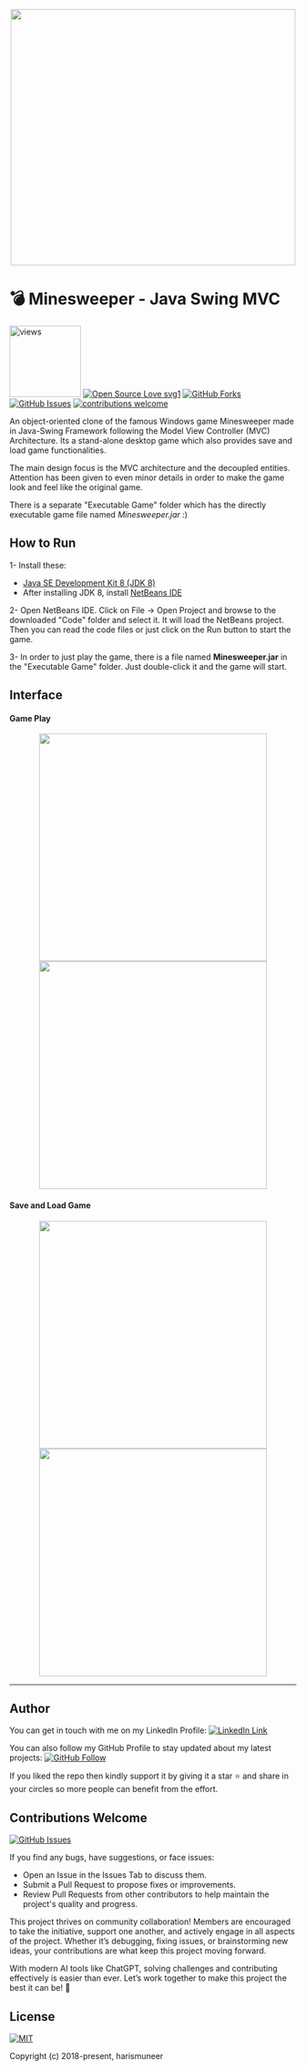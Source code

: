 <p align="center">
  <img src="../master/images/gameplay.gif" width=500 height=450/>
  </p>

# 💣 Minesweeper - Java Swing MVC
<a href="https://github.com/harismuneer"><img alt="views" title="Github views" src="https://komarev.com/ghpvc/?username=harismuneer&style=flat-square" width="125"/></a>
[![Open Source Love svg1](https://badges.frapsoft.com/os/v1/open-source.svg?v=103)](#)
[![GitHub Forks](https://img.shields.io/github/forks/harismuneer/Minesweeper-Desktop-Game.svg?style=social&label=Fork&maxAge=2592000)](https://www.github.com/harismuneer/Minesweeper-Desktop-Game/fork)
[![GitHub Issues](https://img.shields.io/github/issues/harismuneer/Minesweeper-Desktop-Game.svg?style=flat&label=Issues&maxAge=2592000)](https://www.github.com/harismuneer/Minesweeper-Desktop-Game/issues)
[![contributions welcome](https://img.shields.io/badge/contributions-welcome-brightgreen.svg?style=flat&label=Contributions&colorA=red&colorB=black	)](#)




An object-oriented clone of the famous Windows game Minesweeper made in Java-Swing Framework following the Model View Controller (MVC) Architecture. Its a stand-alone desktop game which also provides save and load game functionalities. 

The main design focus is the MVC architecture and the decoupled entities. Attention has been given to even minor details in order to make the game look and feel like the original game.  

There is a separate "Executable Game" folder which has the directly executable game file named *Minesweeper.jar* :)

## How to Run
1- Install these:
 * [Java SE Development Kit 8 (JDK 8)](http://www.oracle.com/technetwork/java/javase/downloads/jdk8-downloads-2133151.html)
 * After installing JDK 8, install [NetBeans IDE](https://netbeans.org/downloads/)

2- Open NetBeans IDE. Click on File -> Open Project and browse to the downloaded "Code" folder and select it. It will load the NetBeans project. Then you can read the code files or just click on the Run button to start the game.

3- In order to just play the game, there is a file named **Minesweeper.jar** in the "Executable Game" folder. Just double-click it and the game will start. 

## Interface

#### Game Play
<p align="middle">
  <img src="../master/images/main.png" width="400" />  
  <img src="../master/images/play.png" width="400" /> 
</p>

#### Save and Load Game
<p align="middle">
  <img src="../master/images/save.PNG" width="400" />  
  <img src="../master/images/load.png" width="400" /> 
</p>


<hr>


## Author
You can get in touch with me on my LinkedIn Profile: [![LinkedIn Link](https://img.shields.io/badge/Connect-harismuneer-blue.svg?logo=linkedin&longCache=true&style=social&label=Follow)](https://www.linkedin.com/in/harismuneer)

You can also follow my GitHub Profile to stay updated about my latest projects: [![GitHub Follow](https://img.shields.io/badge/Connect-harismuneer-blue.svg?logo=Github&longCache=true&style=social&label=Follow)](https://github.com/harismuneer)

If you liked the repo then kindly support it by giving it a star ⭐ and share in your circles so more people can benefit from the effort.



## Contributions Welcome
[![GitHub Issues](https://img.shields.io/github/issues/harismuneer/Minesweeper-Desktop-Game.svg?style=flat&label=Issues&maxAge=2592000)](https://www.github.com/harismuneer/Minesweeper-Desktop-Game/issues)

If you find any bugs, have suggestions, or face issues:

- Open an Issue in the Issues Tab to discuss them.
- Submit a Pull Request to propose fixes or improvements.
- Review Pull Requests from other contributors to help maintain the project's quality and progress.

This project thrives on community collaboration! Members are encouraged to take the initiative, support one another, and actively engage in all aspects of the project. Whether it’s debugging, fixing issues, or brainstorming new ideas, your contributions are what keep this project moving forward.

With modern AI tools like ChatGPT, solving challenges and contributing effectively is easier than ever. Let’s work together to make this project the best it can be! 🚀

## License
[![MIT](https://img.shields.io/cocoapods/l/AFNetworking.svg?style=style&label=License&maxAge=2592000)](../master/LICENSE)

Copyright (c) 2018-present, harismuneer                                                        

<!-- PROFILE_INTRO_START -->
<!-- PROFILE_INTRO_END -->
